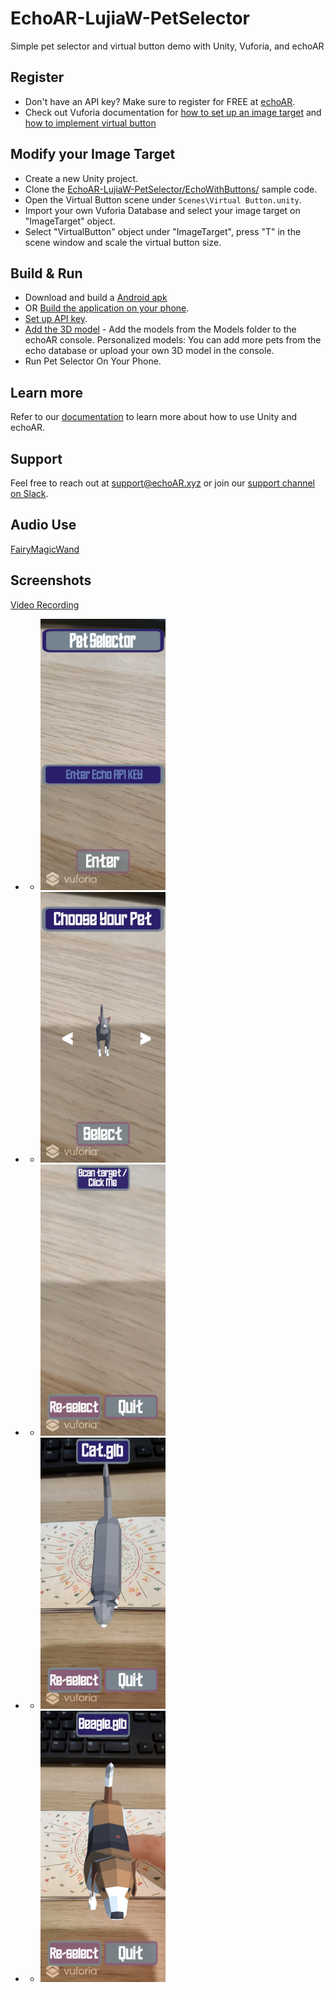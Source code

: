 # EchoAR-LujiaW-PetSelector
Simple pet selector and virtual button demo with Unity, Vuforia, and echoAR

## Register
* Don't have an API key? Make sure to register for FREE at [echoAR](https://console.echoar.xyz/#/auth/register).
* Check out Vuforia documentation for [how to set up an image target](https://library.vuforia.com/features/images/image-targets.html) and [how to implement virtual button](https://library.vuforia.com/articles/Solution/How-To-Implement-Virtual-Buttons.html)

## Modify your Image Target
* Create a new Unity project.
* Clone the [EchoAR-LujiaW-PetSelector/EchoWithButtons/](https://github.com/lujiawang/EchoAR-LujiaW-PetSelector/tree/main/EchoWithButtons) sample code.
* Open the Virtual Button scene under `Scenes\Virtual Button.unity`.
* Import your own Vuforia Database and select your image target on "ImageTarget" object.
* Select "VirtualButton" object under "ImageTarget", press "T" in the scene window and scale the virtual button size.

## Build & Run
* Download and build a [Android apk](/PetSelector2.0.apk)
* OR [Build the application on your phone](https://docs.echoar.xyz/unity/adding-ar-capabilities#4-build-and-run-the-ar-application).
* [Set up API key](https://console.echoar.xyz/).
* [Add the 3D model](https://docs.echoar.xyz/quickstart/add-a-3d-model) - Add the models from the Models folder to the echoAR console. Personalized models: You can add more pets from the echo database or upload your own 3D model in the console.
* Run Pet Selector On Your Phone.

## Learn more
Refer to our [documentation](https://docs.echoar.xyz/unity/) to learn more about how to use Unity and echoAR.

## Support
Feel free to reach out at [support@echoAR.xyz](mailto:support@echoAR.xyz) or join our [support channel on Slack](https://join.slack.com/t/echoar/shared_invite/enQtNTg4NjI5NjM3OTc1LWU1M2M2MTNlNTM3NGY1YTUxYmY3ZDNjNTc3YjA5M2QyNGZiOTgzMjVmZWZmZmFjNGJjYTcxZjhhNzk3YjNhNjE). 

## Audio Use
[FairyMagicWand](https://freesound.org/people/Robinhood76/sounds/342432/)

## Screenshots
[Video Recording](https://youtu.be/NHy91EgM8K8)
* * <img src="/Screenshots/01.jpg" width="200">
* * <img src="/Screenshots/02.jpg" width="200">
* * <img src="/Screenshots/03.jpg" width="200">
* * <img src="/Screenshots/04.jpg" width="200">
* * <img src="/Screenshots/05.jpg" width="200">

